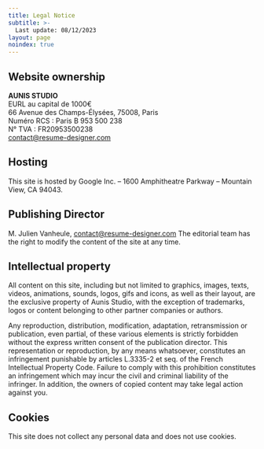 ```yaml
---
title: Legal Notice
subtitle: >-
  Last update: 08/12/2023
layout: page
noindex: true
---
```


## Website ownership
<b>AUNIS STUDIO</b>  
EURL au capital de 1000€  
66 Avenue des Champs-Élysées, 75008, Paris  
Numéro RCS : Paris B 953 500 238  
N° TVA : FR20953500238  
<a href="mailto:contact@resume-designer.com">contact@resume-designer.com</a>

## Hosting
This site is hosted by Google Inc. – 1600 Amphitheatre Parkway – Mountain View, CA 94043.
		
## Publishing Director
M. Julien Vanheule, <a href="mailto:contact@resume-designer.com">contact@resume-designer.com</a>
The editorial team has the right to modify the content of the site at any time.

## Intellectual property
All content on this site, including but not limited to graphics, images, texts, videos, animations, sounds, logos, gifs and icons, as well as their layout, are the exclusive property of Aunis Studio, with the exception of trademarks, logos or content belonging to other partner companies or authors.

Any reproduction, distribution, modification, adaptation, retransmission or publication, even partial, of these various elements is strictly forbidden without the express written consent of the publication director. This representation or reproduction, by any means whatsoever, constitutes an infringement punishable by articles L.3335-2 et seq. of the French Intellectual Property Code. Failure to comply with this prohibition constitutes an infringement which may incur the civil and criminal liability of the infringer. In addition, the owners of copied content may take legal action against you.


## Cookies
This site does not collect any personal data and does not use cookies.

